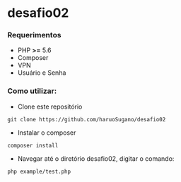 # desafio02

### Requerimentos
* PHP **>=** 5.6
* Composer
* VPN
* Usuário e Senha

### Como utilizar:
* Clone este repositório 
```
git clone https://github.com/haruoSugano/desafio02
```
* Instalar o composer
```
composer install
```
* Navegar até o diretório desafio02, digitar o comando:
```
php example/test.php
```

